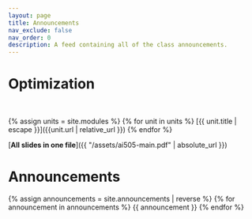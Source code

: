 ```yaml
---
layout: page
title: Announcements
nav_exclude: false
nav_order: 0
description: A feed containing all of the class announcements.
---
```




# Optimization

<br>



{% assign units = site.modules %}
{% for unit in units %}
[{{ unit.title | escape }}]({{unit.url | relative_url }})
{% endfor %}


[**All slides in one file**]({{ "/assets/ai505-main.pdf" | absolute_url }})

# Announcements

<!-- Announcements are stored in the `_announcements` directory and rendered according to the layout file, `_layouts/announcement.html`. -->

{% assign announcements = site.announcements | reverse %}
{% for announcement in announcements %}
{{ announcement }}
{% endfor %}


